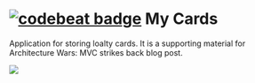 # [![codebeat badge](https://codebeat.co/badges/31d73f22-9469-420d-b019-e8150027432f)](https://codebeat.co/projects/github-com-swiftingio-architecture-wars-mvc) My Cards

Application for storing loalty cards. It is a supporting material for Architecture Wars: MVC strikes back blog post.

![](https://raw.githubusercontent.com/swiftingio/blog/%2341-MVC-strikes-back/5.png)
